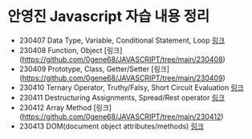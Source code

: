 # 안영진 Javascript 자습 내용 정리

- 230407 Data Type, Variable, Conditional Statement, Loop [링크](https://github.com/0gene68/JAVASCRIPT/tree/main/230407)
- 230408 Function, Object [링크] (https://github.com/0gene68/JAVASCRIPT/tree/main/230408)
- 230409 Prototype, Class, Getter/Setter [링크] (https://github.com/0gene68/JAVASCRIPT/tree/main/230409)
- 230410 Ternary Operator, Truthy/Falsy, Short Circuit Evaluation [링크](https://github.com/0gene68/JAVASCRIPT/tree/main/230410)
- 230411 Destructuring Assignments, Spread/Rest operator [링크](https://github.com/0gene68/JAVASCRIPT/tree/main/230411)
- 230412 Array Method [링크] (https://github.com/0gene68/JAVASCRIPT/tree/main/230412)
- 230413 DOM(document object attributes/methods) [링크](https://github.com/0gene68/JAVASCRIPT/tree/main/230413) 
